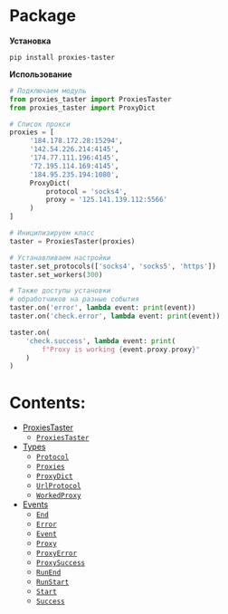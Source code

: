 # Package

**Установка**

`pip install proxies-taster`

**Использование**

```python
# Подключаем модуль
from proxies_taster import ProxiesTaster
from proxies_taster import ProxyDict

# Список прокси
proxies = [
     '184.178.172.28:15294',
     '142.54.226.214:4145',
     '174.77.111.196:4145',
     '72.195.114.169:4145',
     '184.95.235.194:1080',
     ProxyDict(
         protocol = 'socks4',
         proxy = '125.141.139.112:5566'
     )
]

# Иницилизируем класс
taster = ProxiesTaster(proxies)

# Устанавливаем настройки
taster.set_protocols(['socks4', 'socks5', 'https'])
taster.set_workers(300)

# Также доступы установки
# обработчиков на разные события
taster.on('error', lambda event: print(event))
taster.on('check.error', lambda event: print(event))

taster.on(
    'check.success', lambda event: print(
        f"Proxy is working {event.proxy.proxy}"
    )
)
```

# Contents:

* [ProxiesTaster](package/ProxiesTaster.md)
  * [`ProxiesTaster`](package/ProxiesTaster.md#proxies_taster.ProxiesTaster)
* [Types](package/types.md)
  * [`Protocol`](package/types.md#proxies_taster.types.Protocol)
  * [`Proxies`](package/types.md#proxies_taster.types.Proxies)
  * [`ProxyDict`](package/types.md#proxies_taster.types.ProxyDict)
  * [`UrlProtocol`](package/types.md#proxies_taster.types.UrlProtocol)
  * [`WorkedProxy`](package/types.md#proxies_taster.types.WorkedProxy)
* [Events](package/events_data.md)
  * [`End`](package/events_data.md#proxies_taster.events_data.End)
  * [`Error`](package/events_data.md#proxies_taster.events_data.Error)
  * [`Event`](package/events_data.md#proxies_taster.events_data.Event)
  * [`Proxy`](package/events_data.md#proxies_taster.events_data.Proxy)
  * [`ProxyError`](package/events_data.md#proxies_taster.events_data.ProxyError)
  * [`ProxySuccess`](package/events_data.md#proxies_taster.events_data.ProxySuccess)
  * [`RunEnd`](package/events_data.md#proxies_taster.events_data.RunEnd)
  * [`RunStart`](package/events_data.md#proxies_taster.events_data.RunStart)
  * [`Start`](package/events_data.md#proxies_taster.events_data.Start)
  * [`Success`](package/events_data.md#proxies_taster.events_data.Success)
